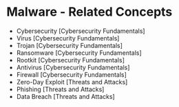 # Malware - Related Concepts

- Cybersecurity [Cybersecurity Fundamentals]
- Virus [Cybersecurity Fundamentals]
- Trojan [Cybersecurity Fundamentals]
- Ransomware [Cybersecurity Fundamentals]
- Rootkit [Cybersecurity Fundamentals]
- Antivirus [Cybersecurity Fundamentals]
- Firewall [Cybersecurity Fundamentals]
- Zero-Day Exploit [Threats and Attacks]
- Phishing [Threats and Attacks]
- Data Breach [Threats and Attacks]
